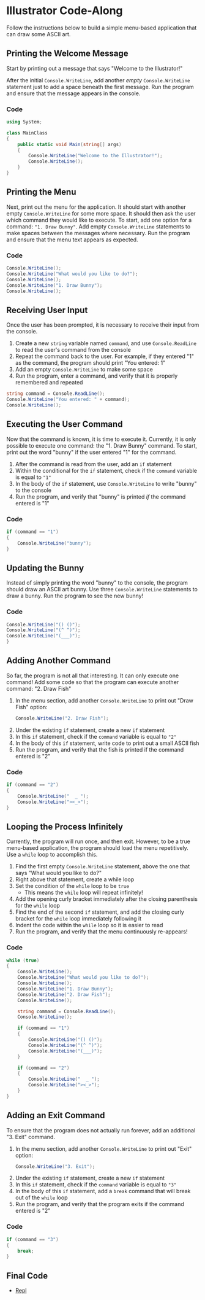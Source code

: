 # Illustrator Code-Along
Follow the instructions below to build a simple menu-based application that can draw some ASCII art.

## Printing the Welcome Message
Start by printing out a message that says "Welcome to the Illustrator!"

After the initial `Console.WriteLine`, add another _empty_ `Console.WriteLine` statement just to add a space beneath the first message. Run the program and ensure that the message appears in the console.

### Code
```cs
using System;

class MainClass
{
	public static void Main(string[] args)
	{
		Console.WriteLine("Welcome to the Illustrator!");
		Console.WriteLine();
	}
}
```

## Printing the Menu
Next, print out the menu for the application. It should start with another empty `Console.WriteLine` for some more space. It should then ask the user which command they would like to execute. To start, add one option for a command: `"1. Draw Bunny"`. Add empty `Console.WriteLine` statements to make spaces between the messages where necessary. Run the program and ensure that the menu text appears as expected.

### Code
```cs
Console.WriteLine();
Console.WriteLine("What would you like to do?");
Console.WriteLine();
Console.WriteLine("1. Draw Bunny");
Console.WriteLine();
```

## Receiving User Input
Once the user has been prompted, it is necessary to receive their input from the console.

1. Create a new `string` variable named `command`, and use `Console.ReadLine` to read the user's command from the console
1. Repeat the command back to the user. For example, if they entered "1" as the command, the program should print "You entered: 1"
1. Add an empty `Console.WriteLine` to make some space
2. Run the program, enter a command, and verify that it is properly remembered and repeated

```cs
string command = Console.ReadLine();
Console.WriteLine("You entered: " + command);
Console.WriteLine();
```

## Executing the User Command
Now that the command is known, it is time to execute it. Currently, it is only possible to execute one command: the "1. Draw Bunny" command. To start, print out the word "bunny" if the user entered "1" for the command.

1. After the command is read from the user, add an `if` statement
1. Within the conditional for the `if` statement, check if the `command` variable is equal to `"1"`
1. In the body of the `if` statement, use `Console.WriteLine` to write "bunny" to the console
1. Run the program, and verify that "bunny" is printed _if_ the command entered is "1"

### Code
```cs
if (command == "1")
{
    Console.WriteLine("bunny");
}
```

## Updating the Bunny
Instead of simply printing the word "bunny" to the console, the program should draw an ASCII art bunny. Use three `Console.WriteLine` statements to draw a bunny. Run the program to see the new bunny!

### Code
```cs
Console.WriteLine("() ()");
Console.WriteLine("(^ ^)");
Console.WriteLine("(___)");
}
```

## Adding Another Command
So far, the program is not all that interesting. It can only execute one command! Add some code so that the program can execute another command: "2. Draw Fish"

1. In the menu section, add another `Console.WriteLine` to print out "Draw Fish" option:
    ```cs
    Console.WriteLine("2. Draw Fish");
    ```
1. Under the existing `if` statement, create a new `if` statement
1. In this `if` statement, check if the `command` variable is equal to `"2"`
1. In the body of this `if` statement, write code to print out a small ASCII fish
1. Run the program, and verify that the fish is printed if the command entered is "2"

### Code
```cs
if (command == "2")
{
    Console.WriteLine("  _ ");
    Console.WriteLine("><_>");
}
```

## Looping the Process Infinitely
Currently, the program will run once, and then exit. However, to be a true menu-based application, the program should load the menu repetitively. Use a `while` loop to accomplish this.

1. Find the first empty `Console.WriteLine` statement, above the one that says "What would you like to do?"
1. Right above that statement, create a while loop
1. Set the condition of the `while` loop to be `true`
    - This means the `while` loop will repeat infinitely!
1. Add the opening curly bracket immediately after the closing parenthesis for the `while` loop
1. Find the end of the second `if` statement, and add the closing curly bracket for the `while` loop immediately following it
1. Indent the code within the `while` loop so it is easier to read
1. Run the program, and verify that the menu continuously re-appears!

### Code
```cs
while (true)
{
    Console.WriteLine();
    Console.WriteLine("What would you like to do?");
    Console.WriteLine();
    Console.WriteLine("1. Draw Bunny");
    Console.WriteLine("2. Draw Fish");
    Console.WriteLine();

    string command = Console.ReadLine();
    Console.WriteLine();

    if (command == "1")
    {
        Console.WriteLine("() ()");
        Console.WriteLine("(^ ^)");
        Console.WriteLine("(___)");
    }

    if (command == "2")
    {
        Console.WriteLine("  _ ");
        Console.WriteLine("><_>");
    }
}
```

## Adding an Exit Command
To ensure that the program does not actually run forever, add an additional "3. Exit" command.

1. In the menu section, add another `Console.WriteLine` to print out "Exit" option:
    ```cs
    Console.WriteLine("3. Exit");
    ```
1. Under the existing `if` statement, create a new `if` statement
1. In this `if` statement, check if the `command` variable is equal to `"3"`
2. In the body of this `if` statement, add a `break` command that will break out of the `while` loop
3. Run the program, and verify that the program exits if the command entered is "2"

### Code
```cs
if (command == "3")
{
    break;
}
```

## Final Code
- [Repl](https://repl.it/@JosephMaxwell/Cs101BasicReviewComplete#main.cs)